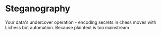 # Steganography
Your data's undercover operation - encoding secrets in chess moves with Lichess bot automation. Because plaintext is too mainstream
